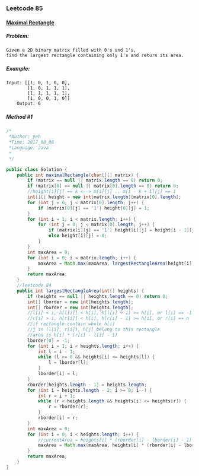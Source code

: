 

### Leetcode 85
#### [Maximal Rectangle](https://leetcode.com/problems/maximal-rectangle)

  

##### ***Problem:***

    Given a 2D binary matrix filled with 0's and 1's, 
    find the largest rectangle containing only 1's and return its area.

##### ***Example:***


    Input: [[1, 0, 1, 0, 0], 
            [1, 0, 1, 1, 1], 
            [1, 1, 1, 1, 1], 
            [1, 0, 0, 1, 0]]
        Output: 6

##### *Method #1*
``` java
/*
 *Author: yeh
 *Time: 2017_08_08
 *Language: Java
 *
 */

public class Solution {
    public int maximalRectangle(char[][] matrix) {
        if (matrix == null || matrix.length == 0) return 0;
        if (matrix[0] == null || matrix[0].length == 0) return 0;
        //height[i][j] == k <--> m[i][j] .. m[i - k + 1][j] == 1
        int[][] height = new int[matrix.length][matrix[0].length];
        for (int j = 0; j < matrix[0].length; j++) {
            if (matrix[0][j] == '1') height[0][j] = 1;
        }
        for (int i = 1; i < matrix.length; i++) {
            for (int j = 0; j < matrix[0].length; j++) {
                if (matrix[i][j] == '1') height[i][j] = height[i - 1][j] + 1;
                else height[i][j] = 0;
            }
        }
        int maxArea = 0;
        for (int i = 0; i < matrix.length; i++) {
            maxArea = Math.max(maxArea, largestRectangleArea(height[i]));
        }
        return maxArea;
    }
    //leetcode 84
    public int largestRectangleArea(int[] heights) {
        if (heights == null || heights.length == 0) return 0;
        int[] lborder = new int[heights.length];
        int[] rborder = new int[heights.length];
        //l[i] < i, h[l[i]] < h[i], h[l[i] + 1] >= h[i], or l[i] == -1
        //r[i] > i, h[r[i]] < h[i], h[r[i] - 1] >= h[i], or r[i] == n
        //if rectangle contain whole h[i]
        //j in (l[i], r[i]), h[j] belong to this rectangle
        //area is h[i] * (r[i] - l[i] - 1)
        lborder[0] = -1;
        for (int i = 1; i < heights.length; i++) {
            int l = i - 1;
            while (l >= 0 && heights[i] <= heights[l]) {
                l = lborder[l];
            }
            lborder[i] = l;
        }
        rborder[heights.length - 1] = heights.length;
        for (int i = heights.length - 2; i >= 0; i--) {
            int r = i + 1;
            while (r < heights.length && heights[i] <= heights[r]) {
                r = rborder[r];
            }
            rborder[i] = r;
        }
        int maxArea = 0;
        for (int i = 0; i < heights.length; i++) {
            //currentArea = heights[i] * (rborder[i] - lborder[i] - 1)
            maxArea = Math.max(maxArea, heights[i] * (rborder[i] - lborder[i] - 1));
        }
        return maxArea;
    }
}

```


